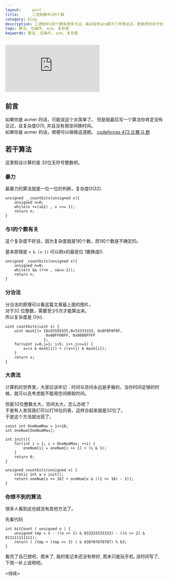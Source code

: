 ```yaml
---
layout:     post
title:      二进制数中1的个数
category: blog
description: 二进制中1的个数有很多方法，最后有些acm题为了考察这点，更是把时间卡到必须用O(1)才能过的地步，现在我们来看看这些算法。最后再赠送一个你绝对没有见过的高效的算法。
tags: 算法, 位操作, acm, 复杂度
keywords: 算法, 位操作, acm, 复杂度
---
```


![cover][]

## 前言

如果你是 acmer 的话，可能说这个太简单了。  但是我最后写一个算法你肯定没有见过，且复杂度O(1), 并且没有用空间换时间。  
如果你是 acmer 的话，顺便可以做做这道题。 [codeforces 472 比赛 G 题][codeforces-472G]

## 若干算法

这里假设计算的是 32位无符号整数吧。

### 暴力

最暴力的算法就是一位一位的判断，复杂度O(32).  

```
unsigned __countbits(unsigned x){
    unsigned n=0;
    while(n +=(x&1) , x >>= 1);
    return n;
}
```

### 与1的个数有关

这个复杂度不好说，因为复杂度就是1的个数，而1的个数是不确定的。  

基本原理是 `x & (x-1)` 可以把x的最低位 1置换成0. 

```
unsigned _countbits(unsigned x){
    unsigned n=0;
    while(x && (++n , x&=x-1));
    return n;
}
```

### 分治法

分治法的原理可以看这篇文章最上面的图片。  
对于32 位整数，需要至少5次才能算出来。  
所以复杂度是 O(n).

```
uint countbits(uint x) {
    uint mask[]= {0x55555555,0x33333333, 0x0F0F0F0F,
                  0x00FF00FF, 0x0000FFFF
                 };
    for(uint i=0,j=1; i<5; i++,j<<=1) {
        x=(x & mask[i]) + ((x>>j) & mask[i]);
    }
    return x;
}
```

### 大表法

计算机的世界里，大家应该牢记：时间与空间永远是矛盾的，当你时间足够的时候，就可以去考虑能不能用空间换取时间。  

但是32位整数太大，空间太大，怎么办呢？  
于是有人发现我们可以打16位的表，这样合起来就是32位了。  
于是这个方法就出现了。  

```
const int OneNumMax = 1<<16;
int oneNum[OneNumMax];

int init(){
    for(int i = 1; i < OneNumMax; ++i) {
        oneNum[i] = oneNum[i >> 1] + (i & 1);
    }
    return 0;
}

unsigned countbits(unsigned x) {
    static int a = init();
    return oneNum[x >> 16] + oneNum[x & ((1 << 16) - 1)];
}
```


### 你想不到的算法

很多人看到这也就没有其他方法了。

先看代码

```
int bitCount ( unsigned n ) {
    unsigned tmp = n - ((n >> 1) & 033333333333) - ((n >> 2) & 011111111111);
    return ( (tmp + (tmp >> 3) ) & 030707070707) % 63;
}
```

看完了自己想吧，周末了, 我的笔记本还没有修好, 周末只能玩手机, 没时间写了, 下周一补上说明吧。


<待续>

[codeforces-472G]: http://github.tiankonguse.com/blog/2014/10/04/codeforces-472G/
[cover]: http://tiankonguse.com/lab/cloudLink/baidupan.php?url=/1915453531/3526593306.png